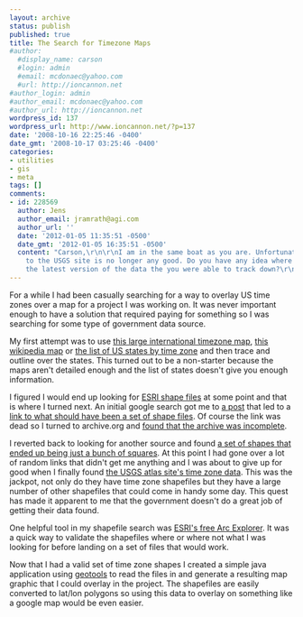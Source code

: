 ```yaml
---
layout: archive
status: publish
published: true
title: The Search for Timezone Maps
#author:
  #display_name: carson
  #login: admin
  #email: mcdonaec@yahoo.com
  #url: http://ioncannon.net
#author_login: admin
#author_email: mcdonaec@yahoo.com
#author_url: http://ioncannon.net
wordpress_id: 137
wordpress_url: http://www.ioncannon.net/?p=137
date: '2008-10-16 22:25:46 -0400'
date_gmt: '2008-10-17 03:25:46 -0400'
categories:
- utilities
- gis
- meta
tags: []
comments:
- id: 228569
  author: Jens
  author_email: jramrath@agi.com
  author_url: ''
  date: '2012-01-05 11:35:51 -0500'
  date_gmt: '2012-01-05 16:35:51 -0500'
  content: "Carson,\r\n\r\nI am in the same boat as you are. Unfortunately the link
    to the USGS site is no longer any good. Do you have any idea where I can find
    the latest version of the data the you were able to track down?\r\n\r\nJens"
---
```

For a while I had been casually searching for a way to overlay US time zones over a map for a project I was working on. It was never important enough to have a solution that required paying for something so I was searching for some type of government data source. 


My first attempt was to use <a href="http://aa.usno.navy.mil/graphics/TimeZoneMap0802.jpg">this large international timezone map</a>, <a href="http://en.wikipedia.org/wiki/Image:National-atlas-timezones-2006.gif">this wikipedia map</a> or <a href="http://en.wikipedia.org/wiki/List_of_U.S._states_by_time_zone">the list of US states by time zone</a> and then trace and outline over the states. This turned out to be a non-starter because the maps aren't detailed enough and the list of states doesn't give you enough information.

I figured I would end up looking for <a href="http://www.esri.com/news/arcuser/0401/topo.html">ESRI shape files</a> at some point and that is where I turned next. An initial google search got me to <a href="http://laughingmeme.org/2004/04/09/timezone-shape-files/">a post</a> that led to a <a href="http://fri.sfasu.edu/data/geographic/world/shape/">link to what should have been a set of shape files</a>. Of course the link was dead so I turned to archive.org and <a href="http://web.archive.org/web/20030705005855/http://fri.sfasu.edu/data/geographic/world/shape/">found that the archive was incomplete</a>.

I reverted back to looking for another source and found <a href="http://data.crgsc.org/geographic/world/shape/">a set of shapes that ended up being just a bunch of squares</a>. At this point I had gone over a lot of random links that didn't get me anything and I was about to give up for good when I finally found <a href="http://www-atlas.usgs.gov/atlasftp.html?openChapters=chpbound#chpref">the USGS atlas site's time zone data</a>. This was the jackpot, not only do they have time zone shapefiles but they have a large number of other shapefiles that could come in handy some day. This quest has made it apparent to me that the government doesn't do a great job of getting their data found.

One helpful tool in my shapefile search was <a href="http://www.esri.com/software/arcexplorer/index1.html">ESRI's free Arc Explorer</a>. It was a quick way to validate the shapefiles where or where not what I was looking for before landing on a set of files that would work.

Now that I had a valid set of time zone shapes I created a simple java application using <a href="http://www.osgeo.org/geotools">geotools</a> to read the files in and generate a resulting map graphic that I could overlay in the project. The shapefiles are easily converted to lat/lon polygons so using this data to overlay on something like a google map would be even easier.

